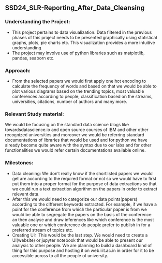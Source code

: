 ## SSD24_SLR-Reporting_After_Data_Cleansing
### Understanding the Project:
* This project pertains to data visualization. Data filtered in the previous phases of this
project needs to be presented graphically using statistical graphs, plots, pie charts etc.
This visualization provides a more intuitive understanding.
* The project may involve use of python libraries such as matplotlib, pandas, seaborn etc.
### Approach:
* From the selected papers we would first apply one hot encoding to calculate the frequency of
words and based on that we would be able to plot various diagrams based on the trending
topics, most valuable conferences according to people, classification based on the streams,
universities, citations, number of authors and many more.
### Relevant Study material:
We would be focusing on the standard data science blogs like ​ towardsdatascience.io​ and
open source courses of IBM and other other recognized universities and moreover we would be
referring standard documentations of libraries that would be used and for python we have
already become quite aware with the syntax due to our labs and for other functionalities we
would refer certain documentations available online.
### Milestones:
* Data cleaning:​ We don’t really know if the shortlisted papers we would get are
according to the required format or not so we would have to first put them into a proper
format for the purpose of data extractions so that we could run a text extraction algorithm
on the papers in order to extract relevant data.
* After this we would need to categorize our data points(papers) according to the different
keywords extracted. For example, if we have a point for the conference from which the
particular paper is from we would be able to segregate the papers on the basis of the
conference an then analyse and draw inferences like which conference is the most
valuable one or which conference do people prefer to publish in for a preferred stream of
topics etc.
* Creating UI: ​ This would be the last step. We would need to create a UI(website) or
jupyter notebook that would be able to present our analysis to other people. We are
planning to build a dashboard kind of thing for this purpose and hosting it on
web.iiit.ac.in in order for it to be accessible across to all the people of university.
